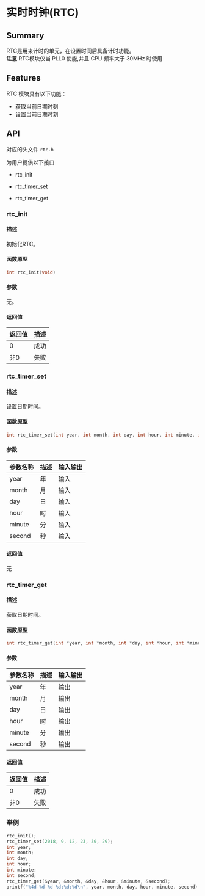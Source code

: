 # 实时时钟(RTC)

## Summary

RTC是用来计时的单元，在设置时间后具备计时功能。  
**注意** RTC模块仅当 PLL0 使能,并且 CPU 频率大于 30MHz 时使用

## Features

RTC 模块具有以下功能：

- 获取当前日期时刻
- 设置当前日期时刻

## API

对应的头文件 `rtc.h`

为用户提供以下接口

- rtc\_init

- rtc\_timer\_set

- rtc\_timer\_get

### rtc\_init

#### 描述

初始化RTC。

#### 函数原型

```c
int rtc_init(void)
```

#### 参数

无。

#### 返回值

| 返回值 | 描述 |
| :----  | :----|
| 0      | 成功 |
| 非0    | 失败 |

### rtc\_timer\_set

#### 描述

设置日期时间。

#### 函数原型

```c
int rtc_timer_set(int year, int month, int day, int hour, int minute, int second)
```

#### 参数

| 参数名称     |   描述     |  输入输出  |
| :--------   | :--------- | :-------- |
| year        | 年         | 输入       |
| month       | 月         | 输入       |
| day         | 日         | 输入       |
| hour        | 时         | 输入       |
| minute      | 分         | 输入       |
| second      | 秒         | 输入       |

#### 返回值

无

### rtc\_timer\_get

#### 描述

获取日期时间。

#### 函数原型

```c
int rtc_timer_get(int *year, int *month, int *day, int *hour, int *minute, int *second)
```

#### 参数

| 参数名称     |   描述     |  输入输出  |
| :--------   | :--------- | :-------- |
| year        | 年         | 输出       |
| month       | 月         | 输出       |
| day         | 日         | 输出       |
| hour        | 时         | 输出       |
| minute      | 分         | 输出       |
| second      | 秒         | 输出       |

#### 返回值

| 返回值 | 描述 |
| :----  | :----|
| 0      | 成功 |
| 非0    | 失败 |

### 举例

```c
rtc_init();
rtc_timer_set(2018, 9, 12, 23, 30, 29);
int year;
int month;
int day;
int hour;
int minute;
int second;
rtc_timer_get(&year, &month, &day, &hour, &minute, &second);
printf("%4d-%d-%d %d:%d:%d\n", year, month, day, hour, minute, second);
```